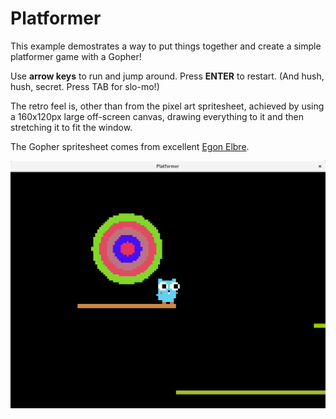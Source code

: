 # Platformer

This example demostrates a way to put things together and create a simple platformer game with a
Gopher!

Use **arrow keys** to run and jump around. Press **ENTER** to restart. (And hush, hush, secret.
Press TAB for slo-mo!)

The retro feel is, other than from the pixel art spritesheet, achieved by using a 160x120px large
off-screen canvas, drawing everything to it and then stretching it to fit the window.

The Gopher spritesheet comes from excellent [Egon Elbre](https://github.com/egonelbre/gophers).

![Screenshot](screenshot.png)